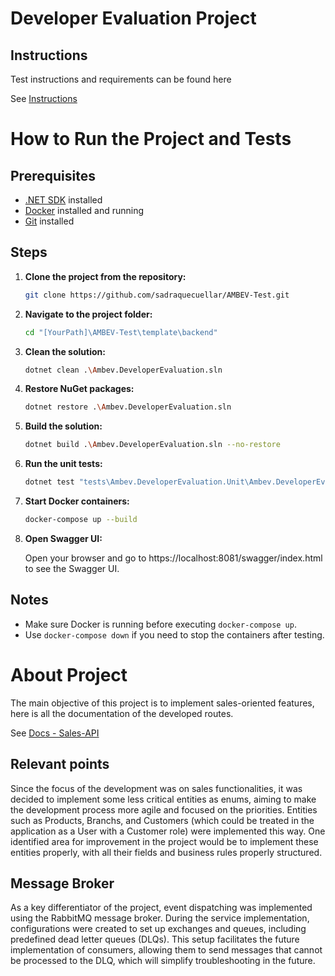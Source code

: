 # Developer Evaluation Project

## Instructions
Test instructions and requirements can be found here

See [Instructions](/.doc/instructions.md)

# How to Run the Project and Tests

## Prerequisites
- [.NET SDK](https://dotnet.microsoft.com/en-us/download) installed
- [Docker](https://www.docker.com/products/docker-desktop/) installed and running
- [Git](https://git-scm.com/) installed

## Steps

1. **Clone the project from the repository:**
   ```bash
   git clone https://github.com/sadraquecuellar/AMBEV-Test.git
   ```

2. **Navigate to the project folder:**
   ```bash
   cd "[YourPath]\AMBEV-Test\template\backend"
   ```

3. **Clean the solution:**
   ```bash
   dotnet clean .\Ambev.DeveloperEvaluation.sln
   ```

4. **Restore NuGet packages:**
   ```bash
   dotnet restore .\Ambev.DeveloperEvaluation.sln
   ```

5. **Build the solution:**
   ```bash
   dotnet build .\Ambev.DeveloperEvaluation.sln --no-restore
   ```

6. **Run the unit tests:**
   ```bash
   dotnet test "tests\Ambev.DeveloperEvaluation.Unit\Ambev.DeveloperEvaluation.Unit.csproj" --logger "console;verbosity=detailed"
   ```

7. **Start Docker containers:**
   ```bash
   docker-compose up --build
   ```

8. **Open Swagger UI:**

   Open your browser and go to https://localhost:8081/swagger/index.html to see the Swagger UI.

## Notes
- Make sure Docker is running before executing `docker-compose up`.
- Use `docker-compose down` if you need to stop the containers after testing.

# About Project
The main objective of this project is to implement sales-oriented features, here is all the documentation of the developed routes.

See [Docs - Sales-API](/.doc/sales-api.md)

## Relevant points

Since the focus of the development was on sales functionalities, it was decided to implement some less critical entities as enums, aiming to make the development process more agile and focused on the priorities. Entities such as Products, Branchs, and Customers (which could be treated in the application as a User with a Customer role) were implemented this way. One identified area for improvement in the project would be to implement these entities properly, with all their fields and business rules properly structured.

## Message Broker

As a key differentiator of the project, event dispatching was implemented using the RabbitMQ message broker. During the service implementation, configurations were created to set up exchanges and queues, including predefined dead letter queues (DLQs). This setup facilitates the future implementation of consumers, allowing them to send messages that cannot be processed to the DLQ, which will simplify troubleshooting in the future.